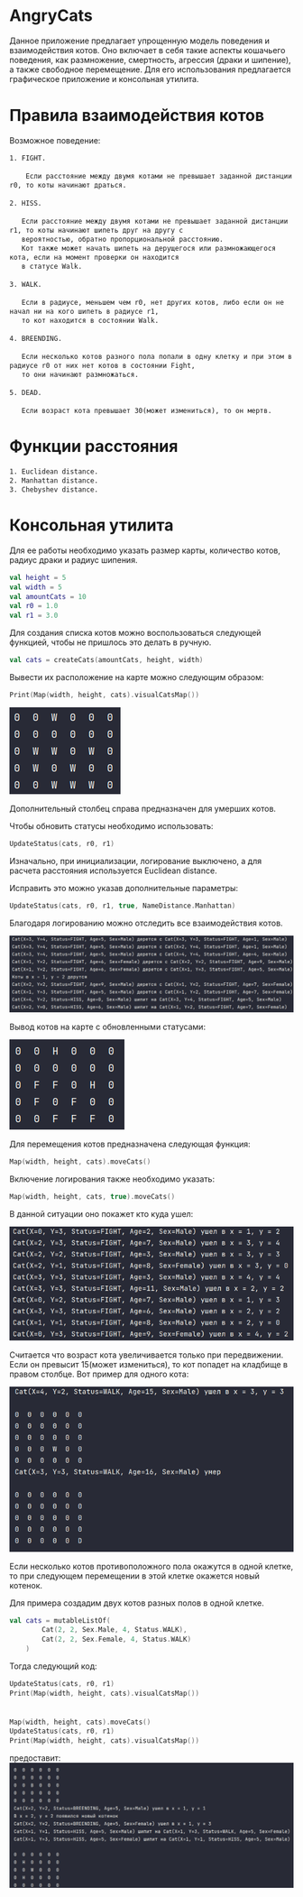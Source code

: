 # AngryCats

Данное приложение предлагает упрощенную модель поведения и взаимодействия котов.
Оно включает в себя такие аспекты кошачьего поведения, как размножение, смертность, 
агрессия (драки и шипение), а также свободное перемещение.
Для его использования предлагается графическое приложение и консольная утилита.

# Правила взаимодействия котов

Возможное поведение:

    1. FIGHT.

        Если расстояние между двумя котами не превышает заданной дистанции r0, то коты начинают драться.

    2. HISS.

       Если расстояние между двумя котами не превышает заданной дистанции r1, то коты начинают шипеть друг на другу с 
       вероятностью, обратно пропорциональной расстоянию.
       Кот также может начать шипеть на дерущегося или размножающегося кота, если на момент проверки он находится 
       в статусе Walk.

    3. WALK.

       Если в радиусе, меньшем чем r0, нет других котов, либо если он не начал ни на кого шипеть в радиусе r1, 
       то кот находится в состоянии Walk.

    4. BREENDING.

       Если несколько котов разного пола попали в одну клетку и при этом в радиусе r0 от них нет котов в состоянии Fight,
       то они начинают размножаться.

    5. DEAD.

       Если возраст кота превышает 30(может измениться), то он мертв.

    
# Функции расстояния

    1. Euclidean distance.
    2. Manhattan distance.
    3. Chebyshev distance.

# Консольная утилита

Для ее работы необходимо указать размер карты, количество котов, радиус драки и радиус шипения.

``` kotlin
val height = 5
val width = 5
val amountCats = 10
val r0 = 1.0
val r1 = 3.0
```

Для создания списка котов можно воспользоваться следующей функцией, чтобы не пришлось это делать в ручную.
``` kotlin
val cats = createCats(amountCats, height, width)
```

Вывести их расположение на карте можно следующим образом:
``` kotlin
Print(Map(width, height, cats).visualCatsMap())
```

![img_1.png](image/img_1.png)

Дополнительный столбец справа предназначен для умерших котов.

Чтобы обновить статусы необходимо использовать:
``` kotlin
UpdateStatus(cats, r0, r1)
```

Изначально, при инициализации, логирование выключено, а для расчета расстояния используется Euclidean distance.

Исправить это можно указав дополнительные параметры:
``` kotlin
UpdateStatus(cats, r0, r1, true, NameDistance.Manhattan)
```

Благодаря логированию можно отследить все взаимодействия котов.

![img_2.png](image/img_2.png)

Вывод котов на карте с обновленными статусами:

![img_3.png](image/img_3.png)

Для перемещения котов предназначена следующая функция:

```kotlin
Map(width, height, cats).moveCats()
```

Включение логирования также необходимо указать:

```kotlin
Map(width, height, cats, true).moveCats()
```

В данной ситуации оно покажет кто куда ушел:

![img_4.png](image/img_4.png)

Считается что возраст кота увеличивается только при передвижении.
Если он превысит 15(может измениться), то кот попадет на кладбище в правом столбце.
Вот пример для одного кота:

![img_5.png](image/img_5.png)

Если несколько котов противоположного пола окажутся в одной клетке, то при следующем перемещении в этой клетке окажется новый котенок.

Для примера создадим двух котов разных полов в одной клетке.
```kotlin
val cats = mutableListOf(
        Cat(2, 2, Sex.Male, 4, Status.WALK),
        Cat(2, 2, Sex.Female, 4, Status.WALK)
    )
```

Тогда следующий код:
```kotlin
UpdateStatus(cats, r0, r1)
Print(Map(width, height, cats).visualCatsMap())


Map(width, height, cats).moveCats()
UpdateStatus(cats, r0, r1)
Print(Map(width, height, cats).visualCatsMap())
```
предоставит:
![img_6.png](image/img_6.png)
